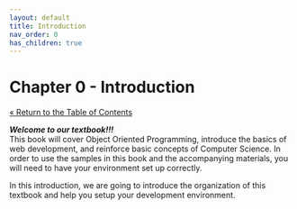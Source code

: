 ```yaml
---
layout: default
title: Introduction
nav_order: 0
has_children: true
---
```


# Chapter 0 - Introduction

[&laquo; Return to the Table of Contents](../index.md)

***Welcome to our textbook!!!***\
  This book will cover Object Oriented Programming, introduce the basics of web development, and reinforce basic concepts of Computer Science.  In order to use the samples in this book and the accompanying materials, you will need to have your environment set up correctly.

In this introduction, we are going to introduce the organization of this textbook and help you setup your development environment.